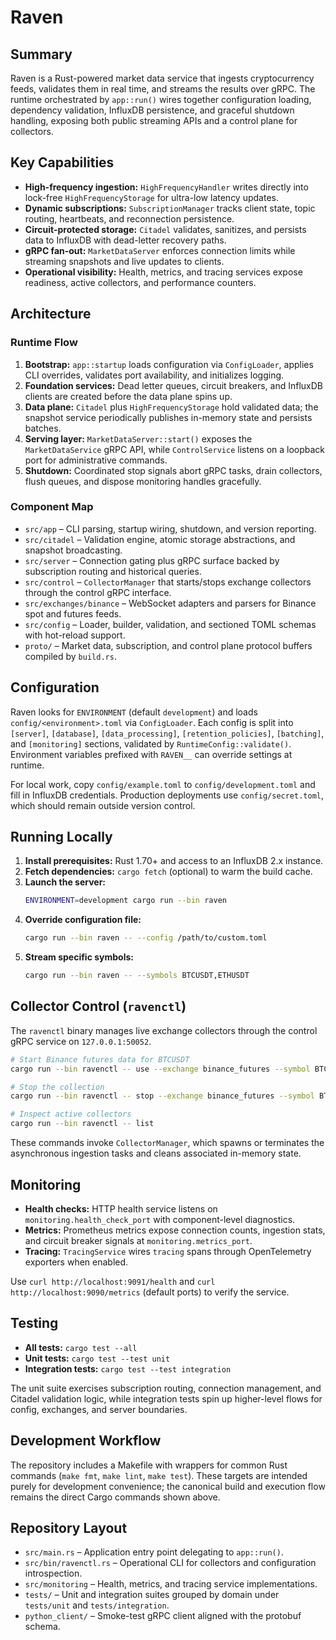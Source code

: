 # Raven

## Summary
Raven is a Rust-powered market data service that ingests cryptocurrency feeds, validates them in real time, and streams the results over gRPC. The runtime orchestrated by `app::run()` wires together configuration loading, dependency validation, InfluxDB persistence, and graceful shutdown handling, exposing both public streaming APIs and a control plane for collectors.

## Key Capabilities
- **High-frequency ingestion:** `HighFrequencyHandler` writes directly into lock-free `HighFrequencyStorage` for ultra-low latency updates.
- **Dynamic subscriptions:** `SubscriptionManager` tracks client state, topic routing, heartbeats, and reconnection persistence.
- **Circuit-protected storage:** `Citadel` validates, sanitizes, and persists data to InfluxDB with dead-letter recovery paths.
- **gRPC fan-out:** `MarketDataServer` enforces connection limits while streaming snapshots and live updates to clients.
- **Operational visibility:** Health, metrics, and tracing services expose readiness, active collectors, and performance counters.

## Architecture
### Runtime Flow
1. **Bootstrap:** `app::startup` loads configuration via `ConfigLoader`, applies CLI overrides, validates port availability, and initializes logging.
2. **Foundation services:** Dead letter queues, circuit breakers, and InfluxDB clients are created before the data plane spins up.
3. **Data plane:** `Citadel` plus `HighFrequencyStorage` hold validated data; the snapshot service periodically publishes in-memory state and persists batches.
4. **Serving layer:** `MarketDataServer::start()` exposes the `MarketDataService` gRPC API, while `ControlService` listens on a loopback port for administrative commands.
5. **Shutdown:** Coordinated stop signals abort gRPC tasks, drain collectors, flush queues, and dispose monitoring handles gracefully.

### Component Map
- `src/app` – CLI parsing, startup wiring, shutdown, and version reporting.
- `src/citadel` – Validation engine, atomic storage abstractions, and snapshot broadcasting.
- `src/server` – Connection gating plus gRPC surface backed by subscription routing and historical queries.
- `src/control` – `CollectorManager` that starts/stops exchange collectors through the control gRPC interface.
- `src/exchanges/binance` – WebSocket adapters and parsers for Binance spot and futures feeds.
- `src/config` – Loader, builder, validation, and sectioned TOML schemas with hot-reload support.
- `proto/` – Market data, subscription, and control plane protocol buffers compiled by `build.rs`.

## Configuration
Raven looks for `ENVIRONMENT` (default `development`) and loads `config/<environment>.toml` via `ConfigLoader`. Each config is split into `[server]`, `[database]`, `[data_processing]`, `[retention_policies]`, `[batching]`, and `[monitoring]` sections, validated by `RuntimeConfig::validate()`. Environment variables prefixed with `RAVEN__` can override settings at runtime.

For local work, copy `config/example.toml` to `config/development.toml` and fill in InfluxDB credentials. Production deployments use `config/secret.toml`, which should remain outside version control.

## Running Locally
1. **Install prerequisites:** Rust 1.70+ and access to an InfluxDB 2.x instance.
2. **Fetch dependencies:** `cargo fetch` (optional) to warm the build cache.
3. **Launch the server:**
   ```bash
   ENVIRONMENT=development cargo run --bin raven
   ```
4. **Override configuration file:**
   ```bash
   cargo run --bin raven -- --config /path/to/custom.toml
   ```
5. **Stream specific symbols:**
   ```bash
   cargo run --bin raven -- --symbols BTCUSDT,ETHUSDT
   ```

## Collector Control (`ravenctl`)
The `ravenctl` binary manages live exchange collectors through the control gRPC service on `127.0.0.1:50052`.

```bash
# Start Binance futures data for BTCUSDT
cargo run --bin ravenctl -- use --exchange binance_futures --symbol BTCUSDT

# Stop the collection
cargo run --bin ravenctl -- stop --exchange binance_futures --symbol BTCUSDT

# Inspect active collectors
cargo run --bin ravenctl -- list
```

These commands invoke `CollectorManager`, which spawns or terminates the asynchronous ingestion tasks and cleans associated in-memory state.

## Monitoring
- **Health checks:** HTTP health service listens on `monitoring.health_check_port` with component-level diagnostics.
- **Metrics:** Prometheus metrics expose connection counts, ingestion stats, and circuit breaker signals at `monitoring.metrics_port`.
- **Tracing:** `TracingService` wires `tracing` spans through OpenTelemetry exporters when enabled.

Use `curl http://localhost:9091/health` and `curl http://localhost:9090/metrics` (default ports) to verify the service.

## Testing
- **All tests:** `cargo test --all`
- **Unit tests:** `cargo test --test unit`
- **Integration tests:** `cargo test --test integration`

The unit suite exercises subscription routing, connection management, and Citadel validation logic, while integration tests spin up higher-level flows for config, exchanges, and server boundaries.

## Development Workflow
The repository includes a Makefile with wrappers for common Rust commands (`make fmt`, `make lint`, `make test`). These targets are intended purely for development convenience; the canonical build and execution flow remains the direct Cargo commands shown above.

## Repository Layout
- `src/main.rs` – Application entry point delegating to `app::run()`.
- `src/bin/ravenctl.rs` – Operational CLI for collectors and configuration introspection.
- `src/monitoring` – Health, metrics, and tracing service implementations.
- `tests/` – Unit and integration suites grouped by domain under `tests/unit` and `tests/integration`.
- `python_client/` – Smoke-test gRPC client aligned with the protobuf schema.
